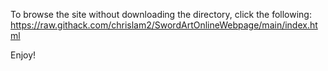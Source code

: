 To browse the site without downloading the directory, click the following:
https://raw.githack.com/chrislam2/SwordArtOnlineWebpage/main/index.html

Enjoy!
